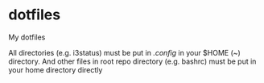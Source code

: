 # dotfiles
My dotfiles

All directories (e.g. i3status) must be put in *.config* in your $HOME (~) directory.
And other files in root repo directory (e.g. bashrc) must be put in your home directory directly
